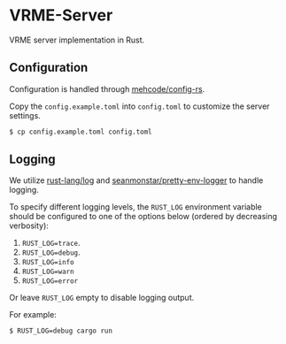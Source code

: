 # VRME-Server

VRME server implementation in Rust.

## Configuration

Configuration is handled through [mehcode/config-rs](https://github.com/mehcode/config-rs/blob/master/examples/global/Cargo.toml).

Copy the `config.example.toml` into `config.toml` to customize the server
settings.

```bash
$ cp config.example.toml config.toml
```

## Logging

We utilize [rust-lang/log](https://github.com/rust-lang/log) and
[seanmonstar/pretty-env-logger](https://github.com/seanmonstar/pretty-env-logger)
to handle logging.

To specify different logging levels, the `RUST_LOG` environment variable should
be configured to one of the options below (ordered by decreasing verbosity):

1. `RUST_LOG=trace`.
2. `RUST_LOG=debug`.
3. `RUST_LOG=info`
4. `RUST_LOG=warn`
5. `RUST_LOG=error`

Or leave `RUST_LOG` empty to disable logging output.

For example:

```bash
$ RUST_LOG=debug cargo run
```

